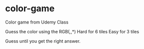 # color-game
Color game from Udemy Class

Guess the color using the RGB(*,*,*)
Hard for 6 tiles
Easy for 3 tiles


Guess until you get the right answer.
